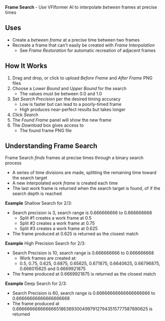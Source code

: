 **Frame Search** - Use VFIformer AI to interpolate _between_ frames at precise times

## Uses
* Create a _between frame_ at a precise time between two frames
* Recreate a frame that can't easily be created with _Frame Interpolation_
    - See _Frame Restoration_ for automatic recreation of adjacent frames

## How It Works
1. Drag and drop, or click to upload _Before Frame_ and _After Frame_ PNG files
1. Choose a _Lower Bound_ and _Upper Bound_ for the search
    - The values must be between 0.0 and 1.0
1. Set _Search Precision_ per the desired timing accuracy
    - Low is faster but can lead to a poorly-timed frame
    - High produces near-perfect results but takes longer
1. Click _Search_
1. The _Found Frame_ panel will show the new frame
1. The _Download_ box gives access to
    - The found frame PNG file

## Understanding Frame Search
Frame Search _finds_ frames at precise times through a binary search process
- A series of time divisions are made, splitting the remaining time toward the search target
- A new interpolated _work frame_ is created each time
- The last work frame is returned when the search target is found, of if the search depth is reached

**Example** Shallow Search for 2/3:
- Search precision is 3, search range is 0.666666666 to 0.666666668
    - Split #1 creates a work frame at 0.5
    - Split #2 creates a work frame at 0.75
    - Split #3 creates a work frame at 0.625
- The frame produced at 0.625 is returned as the closest match

**Example** High Precision Search for 2/3:
- Search Precision is 10, search range is 0.666666666 to 0.666666668
    - Work frames are created at:
    - 0.5, 0.75, 0.625, 0.6875, 0.65625, 0.671875, 0.6640625, 0.66796875, 0.666015625 and 0.6669921875
- The frame produced at 0.6669921875 is returned as the closest match

**Example** Deep Search for 2/3:
- Search Precision is 60, search range is 0.66666666666666666666 to 0.66666666666666666668
- The frame produced at 0.666666666666666518636930049979127943515777587890625 is returned
